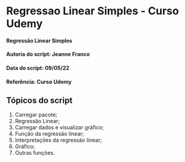 # Regressao Linear Simples - Curso Udemy

#### Regressão Linear Simples
#### Autoria do script: Jeanne Franco
#### Data do script: 09/05/22
#### Referência: Curso Udemy

## Tópicos do script

1. Carregar pacote;
2. Regressão Linear;
3. Carregar dados e visualizar gráfico;
4. Função da regressão linear;
5. Interpretações da regressão linear;
6. Gráfico;
7. Outras funções.
